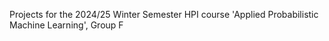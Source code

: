 Projects for the 2024/25 Winter Semester HPI course 'Applied Probabilistic Machine Learning', Group F